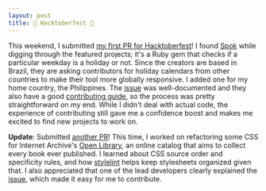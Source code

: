 ```yaml
---
layout: post
title: 🎃 Hacktoberfest 🎃
---
```


This weekend, I submitted [my first PR for Hacktoberfest](https://github.com/magnetis/spok/pull/63)! I found [Spok](https://github.com/magnetis/spok) while digging through the featured projects; it's a Ruby gem that checks if a particular weekday is a holiday or not. Since the creators are based in Brazil, they are asking contributors for holiday calendars from other countries to make their tool more globally responsive. I added one for my home country, the Philippines. The [issue](https://github.com/magnetis/spok/issues/28) was well-documented and they also have a good [contributing guide](https://github.com/magnetis/spok/blob/master/CONTRIBUTING.md), so the process was pretty straightforward on my end. While I didn't deal with actual code, the experience of contributing still gave me a confidence boost and makes me excited to find new projects to work on.

**Update**: Submitted [another PR](https://github.com/internetarchive/openlibrary/pull/1353)! This time, I worked on refactoring some CSS for Internet Archive's [Open Library](https://github.com/internetarchive/openlibrary), an online catalog that aims to collect every book ever published. I learned about CSS source order and specificity rules, and how [stylelint](https://stylelint.io/user-guide/rules/no-descending-specificity/) helps keep stylesheets organized given that. I also appreciated that one of the lead developers clearly explained the [issue](https://github.com/internetarchive/openlibrary/issues/1119#issuecomment-430052580), which made it easy for me to contribute.